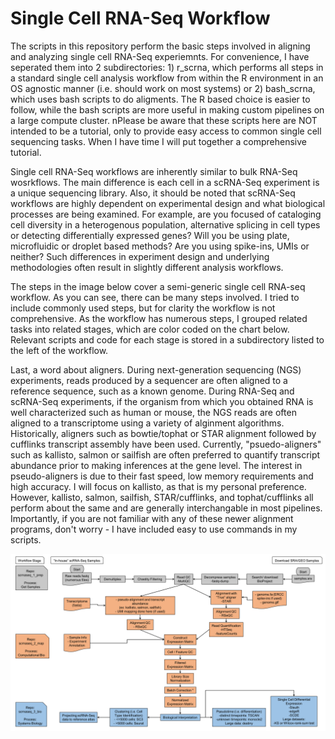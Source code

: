 # Single Cell RNA-Seq Workflow

The scripts in this repository perform the basic steps involved in aligning and analyzing single cell RNA-Seq experiemnts. For convenience, I have seperated them into 2 subdirectories: 1) r_scrna, which performs all steps in a standard single cell analysis workflow from within the R environment in an OS agnostic manner (i.e. should work on most systems) or 2) bash_scrna, which uses bash scripts to do aligments. The R based choice is easier to follow, while the bash scripts are more useful in making custom pipelines on a large compute cluster. nPlease be aware that these scripts here are NOT intended to be a tutorial, only to provide easy access to common single cell sequencing tasks. When I have time I will put together a comprehensive tutorial.

Single cell RNA-Seq workflows are inherently similar to bulk RNA-Seq wosrkflows. The main difference is each cell in a scRNA-Seq experiment is a unique sequencing library. Also, it should be noted that scRNA-Seq workflows are highly dependent on experimental design and what biological processes are being examined. For example, are you focused of cataloging cell diversity in a heterogenous population, alternative splicing in cell types or detecting differentially expressed genes? Will you be using plate, microfluidic or droplet based methods? Are you using spike-ins, UMIs or neither? Such differences in experiment design and underlying methodologies often result in slightly different analysis workflows.

The steps in the image below cover a semi-generic single cell RNA-seq workflow. As you can see, there can be many steps involved. I tried to include commonly used steps, but for clarity the workflow is not comprehensive. As the workflow has numerous steps, I grouped related tasks into related stages, which are color coded on the chart below. Relevant scripts and code for each stage is stored in a subdirectory listed to the left of the workflow.

Last, a word about aligners. During next-generation sequencing (NGS) experiments, reads produced by a sequencer are often aligned to a reference sequence, such as a known genome. During RNA-Seq and scRNA-Seq experiments, if the organism from which you obtained RNA is well characterized such as human or mouse, the NGS reads are often aligned to a transcriptome using a variety of alginment algorithms. Historically, aligners such as bowtie/tophat or STAR alignment followed by cufflinks transcript assembly have been used. Currently, "psuedo-aligners" such as kallisto, salmon or sailfish are often preferred to quantify transcript abundance prior to making inferences at the gene level. The interest in pseudo-aligners is due to their fast speed, low memory requirements and high accuracy. I will focus on kallisto, as that is my personal preference. However, kallisto, salmon, sailfish, STAR/cufflinks, and tophat/cufflinks all perform about the same and are generally interchangable in most pipelines. Importantly, if you are not familiar with any of these newer alignment programs, don't worry - I have included easy to use commands in my scripts.

![Alt text](https://github.com/ctrhodes/scRNA-seq/blob/master/scRNA-expanded.png?raw=true)

